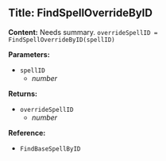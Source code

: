 ## Title: FindSpellOverrideByID

**Content:**
Needs summary.
`overrideSpellID = FindSpellOverrideByID(spellID)`

**Parameters:**
- `spellID`
  - *number*

**Returns:**
- `overrideSpellID`
  - *number*

**Reference:**
- `FindBaseSpellByID`